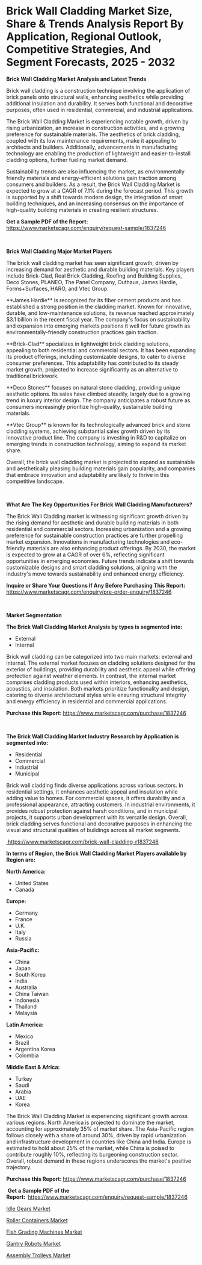 <p><h1>Brick Wall Cladding Market Size, Share & Trends Analysis Report By Application, Regional Outlook, Competitive Strategies, And Segment Forecasts, 2025 - 2032</h1></p><p><strong>Brick Wall Cladding Market Analysis and Latest Trends</strong></p>
<p><p>Brick wall cladding is a construction technique involving the application of brick panels onto structural walls, enhancing aesthetics while providing additional insulation and durability. It serves both functional and decorative purposes, often used in residential, commercial, and industrial applications. </p><p>The Brick Wall Cladding Market is experiencing notable growth, driven by rising urbanization, an increase in construction activities, and a growing preference for sustainable materials. The aesthetics of brick cladding, coupled with its low maintenance requirements, make it appealing to architects and builders. Additionally, advancements in manufacturing technology are enabling the production of lightweight and easier-to-install cladding options, further fueling market demand. </p><p>Sustainability trends are also influencing the market, as environmentally friendly materials and energy-efficient solutions gain traction among consumers and builders. As a result, the Brick Wall Cladding Market is expected to grow at a CAGR of 7.1% during the forecast period. This growth is supported by a shift towards modern design, the integration of smart building techniques, and an increasing consensus on the importance of high-quality building materials in creating resilient structures.</p></p>
<p><strong>Get a Sample PDF of the Report:&nbsp;</strong> <a href="https://www.marketscagr.com/enquiry/request-sample/1837246?utm_campaign=2113&utm_medium=2&utm_source=Github&utm_content=ia&utm_term=11042025&utm_id=brick-wall-cladding">https://www.marketscagr.com/enquiry/request-sample/1837246</a></p>
<p>&nbsp;</p>
<p><strong>Brick Wall Cladding Major Market Players</strong></p>
<p><p>The brick wall cladding market has seen significant growth, driven by increasing demand for aesthetic and durable building materials. Key players include Brick-Clad, Real Brick Cladding, Roofing and Building Supplies, Deco Stones, PLANEO, The Panel Company, Outhaus, James Hardie, Forms+Surfaces, HARO, and Vtec Group.</p><p>**James Hardie** is recognized for its fiber cement products and has established a strong position in the cladding market. Known for innovative, durable, and low-maintenance solutions, its revenue reached approximately $3.1 billion in the recent fiscal year. The company's focus on sustainability and expansion into emerging markets positions it well for future growth as environmentally-friendly construction practices gain traction.</p><p>**Brick-Clad** specializes in lightweight brick cladding solutions, appealing to both residential and commercial sectors. It has been expanding its product offerings, including customizable designs, to cater to diverse consumer preferences. This adaptability has contributed to its steady market growth, projected to increase significantly as an alternative to traditional brickwork.</p><p>**Deco Stones** focuses on natural stone cladding, providing unique aesthetic options. Its sales have climbed steadily, largely due to a growing trend in luxury interior design. The company anticipates a robust future as consumers increasingly prioritize high-quality, sustainable building materials.</p><p>**Vtec Group** is known for its technologically advanced brick and stone cladding systems, achieving substantial sales growth driven by its innovative product line. The company is investing in R&D to capitalize on emerging trends in construction technology, aiming to expand its market share.</p><p>Overall, the brick wall cladding market is projected to expand as sustainable and aesthetically pleasing building materials gain popularity, and companies that embrace innovation and adaptability are likely to thrive in this competitive landscape.</p></p>
<p>&nbsp;</p>
<p><strong>What Are The Key Opportunities For Brick Wall Cladding Manufacturers?</strong></p>
<p><p>The Brick Wall Cladding market is witnessing significant growth driven by the rising demand for aesthetic and durable building materials in both residential and commercial sectors. Increasing urbanization and a growing preference for sustainable construction practices are further propelling market expansion. Innovations in manufacturing technologies and eco-friendly materials are also enhancing product offerings. By 2030, the market is expected to grow at a CAGR of over 6%, reflecting significant opportunities in emerging economies. Future trends indicate a shift towards customizable designs and smart cladding solutions, aligning with the industry's move towards sustainability and enhanced energy efficiency.</p></p>
<p><strong>Inquire or Share Your Questions If Any Before Purchasing This Report:</strong> <a href="https://www.marketscagr.com/enquiry/pre-order-enquiry/1837246?utm_campaign=2113&utm_medium=2&utm_source=Github&utm_content=ia&utm_term=11042025&utm_id=brick-wall-cladding">https://www.marketscagr.com/enquiry/pre-order-enquiry/1837246</a></p>
<p>&nbsp;</p>
<p><strong>Market Segmentation</strong></p>
<p><strong>The Brick Wall Cladding Market Analysis by types is segmented into:</strong></p>
<p><ul><li>External</li><li>Internal</li></ul></p>
<p><p>Brick wall cladding can be categorized into two main markets: external and internal. The external market focuses on cladding solutions designed for the exterior of buildings, providing durability and aesthetic appeal while offering protection against weather elements. In contrast, the internal market comprises cladding products used within interiors, enhancing aesthetics, acoustics, and insulation. Both markets prioritize functionality and design, catering to diverse architectural styles while ensuring structural integrity and energy efficiency in residential and commercial applications.</p></p>
<p><strong>Purchase this Report:&nbsp;</strong><a href="https://www.marketscagr.com/purchase/1837246?utm_campaign=2113&utm_medium=2&utm_source=Github&utm_content=ia&utm_term=11042025&utm_id=brick-wall-cladding">https://www.marketscagr.com/purchase/1837246</a></p>
<p>&nbsp;</p>
<p><strong>The Brick Wall Cladding Market Industry Research by Application is segmented into:</strong></p>
<p><ul><li>Residential</li><li>Commercial</li><li>Industrial</li><li>Municipal</li></ul></p>
<p><p>Brick wall cladding finds diverse applications across various sectors. In residential settings, it enhances aesthetic appeal and insulation while adding value to homes. For commercial spaces, it offers durability and a professional appearance, attracting customers. In industrial environments, it provides robust protection against harsh conditions, and in municipal projects, it supports urban development with its versatile design. Overall, brick cladding serves functional and decorative purposes in enhancing the visual and structural qualities of buildings across all market segments.</p></p>
<p><a href="https://www.marketscagr.com/brick-wall-cladding-r1837246?utm_campaign=2113&utm_medium=2&utm_source=Github&utm_content=ia&utm_term=11042025&utm_id=brick-wall-cladding">&nbsp;https://www.marketscagr.com/brick-wall-cladding-r1837246</a></p>
<p><strong>In terms of Region, the Brick Wall Cladding Market Players available by Region are:</strong></p>
<p>
    <p> <strong> North America: </strong>
        <ul>
            <li>United States</li>
            <li>Canada</li>
        </ul>
        </p> 
    <p> <strong> Europe: </strong>
        <ul>
            <li>Germany</li>
            <li>France</li>
            <li>U.K.</li>
            <li>Italy</li>
            <li>Russia</li>
        </ul>
        </p> 
    <p> <strong> Asia-Pacific: </strong>
        <ul>
            <li>China</li>
            <li>Japan</li>
            <li>South Korea</li>
            <li>India</li>
            <li>Australia</li>
            <li>China Taiwan</li>
            <li>Indonesia</li>
            <li>Thailand</li>
            <li>Malaysia</li>
        </ul>
        </p> 
    <p> <strong> Latin America: </strong>
        <ul>
            <li>Mexico</li>
            <li>Brazil</li>
            <li>Argentina Korea</li>
            <li>Colombia</li>
        </ul>
        </p> 
    <p> <strong> Middle East & Africa: </strong>
        <ul>
            <li>Turkey</li>
            <li>Saudi</li>
            <li>Arabia</li>
            <li>UAE</li>
            <li>Korea</li>
        </ul>
    </p>
    </p>
<p><p>The Brick Wall Cladding Market is experiencing significant growth across various regions. North America is projected to dominate the market, accounting for approximately 35% of market share. The Asia-Pacific region follows closely with a share of around 30%, driven by rapid urbanization and infrastructure development in countries like China and India. Europe is estimated to hold about 25% of the market, while China is poised to contribute roughly 10%, reflecting its burgeoning construction sector. Overall, robust demand in these regions underscores the market's positive trajectory.</p></p>
<p><strong>Purchase this Report: </strong><a href="https://www.marketscagr.com/purchase/1837246?utm_campaign=2113&utm_medium=2&utm_source=Github&utm_content=ia&utm_term=11042025&utm_id=brick-wall-cladding">https://www.marketscagr.com/purchase/1837246</a></p>
<p>&nbsp;<strong>Get a Sample PDF of the Report:&nbsp;&nbsp;</strong><a href="https://www.marketscagr.com/enquiry/request-sample/1837246?utm_campaign=2113&utm_medium=2&utm_source=Github&utm_content=ia&utm_term=11042025&utm_id=brick-wall-cladding">https://www.marketscagr.com/enquiry/request-sample/1837246</a></p>
<p><strong></strong></p>
<p><p><a href="https://github.com/rentzszaszjn/Market-Research-Report-List-1/blob/main/idle-gears-market.md?utm_campaign=2113&utm_medium=2&utm_source=Github&utm_content=ia&utm_term=11042025&utm_id=brick-wall-cladding">Idle Gears Market</a></p><p><a href="https://github.com/yenagmah/Market-Research-Report-List-1/blob/main/roller-containers-market.md?utm_campaign=2113&utm_medium=2&utm_source=Github&utm_content=ia&utm_term=11042025&utm_id=brick-wall-cladding">Roller Containers Market</a></p><p><a href="https://github.com/navodfetiya/Market-Research-Report-List-1/blob/main/fish-grading-machines-market.md?utm_campaign=2113&utm_medium=2&utm_source=Github&utm_content=ia&utm_term=11042025&utm_id=brick-wall-cladding">Fish Grading Machines Market</a></p><p><a href="https://github.com/doganaqev/Market-Research-Report-List-1/blob/main/gantry-robots-market.md?utm_campaign=2113&utm_medium=2&utm_source=Github&utm_content=ia&utm_term=11042025&utm_id=brick-wall-cladding">Gantry Robots Market</a></p><p><a href="https://github.com/omemaeuseda/Market-Research-Report-List-1/blob/main/assembly-trolleys-market.md?utm_campaign=2113&utm_medium=2&utm_source=Github&utm_content=ia&utm_term=11042025&utm_id=brick-wall-cladding">Assembly Trolleys Market</a></p></p>